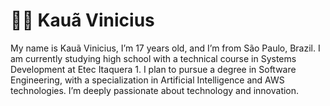 # 👨‍💻 Kauã Vinicius

My name is Kauã Vinicius, I’m 17 years old, and I’m from São Paulo, Brazil. I am currently studying high school with a technical course in Systems Development at Etec Itaquera 1. I plan to pursue a degree in Software Engineering, with a specialization in Artificial Intelligence and AWS technologies. I’m deeply passionate about technology and innovation.
